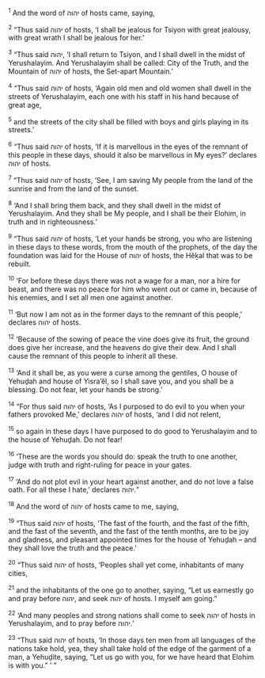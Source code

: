 <sup>1</sup> And the word of יהוה of hosts came, saying,

<sup>2</sup> “Thus said יהוה of hosts, ‘I shall be jealous for Tsiyon with great jealousy, with great wrath I shall be jealous for her.’

<sup>3</sup> “Thus said יהוה, ‘I shall return to Tsiyon, and I shall dwell in the midst of Yerushalayim. And Yerushalayim shall be called: City of the Truth, and the Mountain of יהוה of hosts, the Set-apart Mountain.’

<sup>4</sup> “Thus said יהוה of hosts, ‘Again old men and old women shall dwell in the streets of Yerushalayim, each one with his staff in his hand because of great age,

<sup>5</sup> and the streets of the city shall be filled with boys and girls playing in its streets.’

<sup>6</sup> “Thus said יהוה of hosts, ‘If it is marvellous in the eyes of the remnant of this people in these days, should it also be marvellous in My eyes?’ declares יהוה of hosts.

<sup>7</sup> “Thus said יהוה of hosts, ‘See, I am saving My people from the land of the sunrise and from the land of the sunset.

<sup>8</sup> ‘And I shall bring them back, and they shall dwell in the midst of Yerushalayim. And they shall be My people, and I shall be their Elohim, in truth and in righteousness.’

<sup>9</sup> “Thus said יהוה of hosts, ‘Let your hands be strong, you who are listening in these days to these words, from the mouth of the prophets, of the day the foundation was laid for the House of יהוה of hosts, the Hĕḵal that was to be rebuilt.

<sup>10</sup> ‘For before these days there was not a wage for a man, nor a hire for beast, and there was no peace for him who went out or came in, because of his enemies, and I set all men one against another.

<sup>11</sup> ‘But now I am not as in the former days to the remnant of this people,’ declares יהוה of hosts.

<sup>12</sup> ‘Because of the sowing of peace the vine does give its fruit, the ground does give her increase, and the heavens do give their dew. And I shall cause the remnant of this people to inherit all these.

<sup>13</sup> ‘And it shall be, as you were a curse among the gentiles, O house of Yehuḏah and house of Yisra’ĕl, so I shall save you, and you shall be a blessing. Do not fear, let your hands be strong.’

<sup>14</sup> “For thus said יהוה of hosts, ‘As I purposed to do evil to you when your fathers provoked Me,’ declares יהוה of hosts, ‘and I did not relent,

<sup>15</sup> so again in these days I have purposed to do good to Yerushalayim and to the house of Yehuḏah. Do not fear!

<sup>16</sup> ‘These are the words you should do: speak the truth to one another, judge with truth and right-ruling for peace in your gates.

<sup>17</sup> ‘And do not plot evil in your heart against another, and do not love a false oath. For all these I hate,’ declares יהוה.”

<sup>18</sup> And the word of יהוה of hosts came to me, saying,

<sup>19</sup> “Thus said יהוה of hosts, ‘The fast of the fourth, and the fast of the fifth, and the fast of the seventh, and the fast of the tenth months, are to be joy and gladness, and pleasant appointed times for the house of Yehuḏah – and they shall love the truth and the peace.’

<sup>20</sup> “Thus said יהוה of hosts, ‘Peoples shall yet come, inhabitants of many cities,

<sup>21</sup> and the inhabitants of the one go to another, saying, “Let us earnestly go and pray before יהוה, and seek יהוה of hosts. I myself am going.”

<sup>22</sup> ‘And many peoples and strong nations shall come to seek יהוה of hosts in Yerushalayim, and to pray before יהוה.’

<sup>23</sup> “Thus said יהוה of hosts, ‘In those days ten men from all languages of the nations take hold, yea, they shall take hold of the edge of the garment of a man, a Yehuḏite, saying, “Let us go with you, for we have heard that Elohim is with you.” ’ ”

